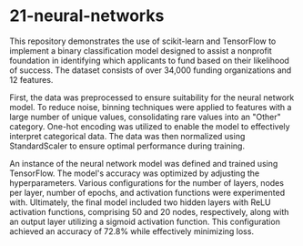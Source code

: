 # 21-neural-networks

This repository demonstrates the use of scikit-learn and TensorFlow to implement a binary classification model designed to assist a nonprofit foundation in identifying which applicants to fund based on their likelihood of success. The dataset consists of over 34,000 funding organizations and 12 features.

First, the data was preprocessed to ensure suitability for the neural network model. To reduce noise, binning techniques were applied to features with a large number of unique values, consolidating rare values into an "Other" category. One-hot encoding was utilized to enable the model to effectively interpret categorical data. The data was then normalized using StandardScaler to ensure optimal performance during training.

An instance of the neural network model was defined and trained using TensorFlow. The model's accuracy was optimized by adjusting the hyperparameters. Various configurations for the number of layers, nodes per layer, number of epochs, and activation functions were experimented with. Ultimately, the final model included two hidden layers with ReLU activation functions, comprising 50 and 20 nodes, respectively, along with an output layer utilizing a sigmoid activation function. This configuration achieved an accuracy of 72.8% while effectively minimizing loss.
